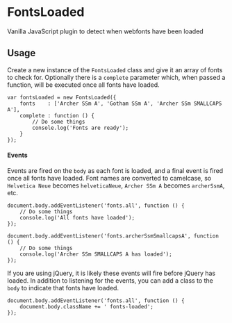 FontsLoaded
===========

Vanilla JavaScript plugin to detect when webfonts have been loaded

## Usage

Create a new instance of the `FontsLoaded` class and give it an array of fonts to check for. Optionally there is a `complete` parameter which, when passed a function, will be executed once all fonts have loaded.

    var fontsLoaded = new FontsLoaded({
        fonts    : ['Archer SSm A', 'Gotham SSm A', 'Archer SSm SMALLCAPS A'],
        complete : function () {
            // Do some things
            console.log('Fonts are ready');
        }
    });
    
#### Events

Events are fired on the `body` as each font is loaded, and a final event is fired once all fonts have loaded. Font names are converted to camelcase, so `Helvetica Neue` becomes `helveticaNeue`, `Archer SSm A` becomes `archerSsmA`, etc.
    
    document.body.addEventListener('fonts.all', function () {
        // Do some things
        console.log('All fonts have loaded');
    });

    document.body.addEventListener('fonts.archerSsmSmallcapsA', function () {
        // Do some things
        console.log('Archer SSm SMALLCAPS A has loaded');
    });
    
If you are using jQuery, it is likely these events will fire before jQuery has loaded. In addition to listening for the events, you can add a class to the `body` to indicate that fonts have loaded.

    document.body.addEventListener('fonts.all', function () {
        document.body.className += ' fonts-loaded';
    });
